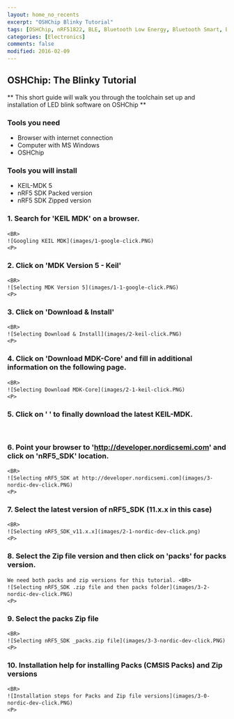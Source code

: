 ```yaml
---
layout: home_no_recents
excerpt: "OSHChip Blinky Tutorial"
tags: [OSHChip, nRF51822, BLE, Bluetooth Low Energy, Bluetooth Smart, Blinky, Tutorial]
categories: [Electronics]
comments: false
modified: 2016-02-09
---
```


## OSHChip: The Blinky Tutorial

** This short guide will walk you through the toolchain set up and installation
of LED blink software on OSHChip **

### Tools you need
- Browser with internet connection
- Computer with MS Windows
- OSHChip


### Tools you will install
- KEIL-MDK 5
- nRF5 SDK Packed version
- nRF5 SDK Zipped version

### 1.  Search for 'KEIL MDK' on a browser.
    <BR>
    ![Googling KEIL MDK](images/1-google-click.PNG)
    <P>

### 2.  Click on 'MDK Version 5 - Keil'
    <BR>
    ![Selecting MDK Version 5](images/1-1-google-click.PNG)
    <P>

### 3.  Click on 'Download & Install'
    <BR>
    ![Selecting Download & Install](images/2-keil-click.PNG)
    <P>

### 4.  Click on 'Download MDK-Core' and fill in additional information on the following page.
    <BR>
    ![Selecting Download MDK-Core](images/2-1-keil-click.PNG)
    <P>

### 5.  Click on '   ' to finally download the latest KEIL-MDK.
<BR>
    <P>

### 6.  Point your browser to 'http://developer.nordicsemi.com' and click on 'nRF5_SDK' location.
    <BR>
    ![Selecting nRF5_SDK at http://developer.nordicsemi.com](images/3-nordic-dev-click.PNG)
    <P>

### 7.  Select the latest version of nRF5_SDK (11.x.x in this case)
    <BR>
    ![Selecting nRF5_SDK_v11.x.x](images/2-1-nordic-dev-click.png)
    <P>

### 8.  Select the Zip file version and then click on 'packs' for packs version. <BR> 
    We need both packs and zip versions for this tutorial. <BR>
    ![Selecting nRF5_SDK .zip file and then packs folder](images/3-2-nordic-dev-click.PNG)
    <P>

### 9.  Select the packs Zip file
    <BR>
    ![Selecting nRF5_SDK _packs.zip file](images/3-3-nordic-dev-click.PNG)
    <P>

### 10. Installation help for installing Packs (CMSIS Packs) and Zip versions
    <BR>
    ![Installation steps for Packs and Zip file versions](images/3-0-nordic-dev-click.PNG)
    <P>

